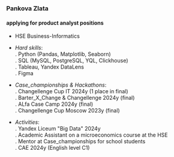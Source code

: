 ### Pankova Zlata 
#### applying for product analyst positions
- HSE Business-Informatics

- *Hard skills*:  
  . Python (Pandas, Matplotlib, Seaborn)  
  . SQL (MySQL,  PostgreSQL, YQL, Clickhouse)  
  . Tableau, Yandex DataLens  
  . Figma
  
- *Case_championships & Hackathons*:  
  . Changellenge Cup IT 2024y (1 place in final)  
  . Barter_X_Change & Changellenge 2024y (final)  
  . ALfa Case Camp 2024y (final)  
  . Changellenge  Cup Moscow 2023y (final)
  
- *Activities*:  
  . Yandex Liceum "Big Data" 2024y  
  . Academic Assistant on a microeconomics course at the HSE  
  . Mentor at Case_championships for school students  
  . CAE 2024y (English level C1)  
